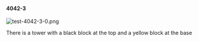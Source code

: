 #### 4042-3
![test-4042-3-0.png](https://github.com/lil-lab/nlvr/raw/master/nlvr/test/images/0/test-4042-3-0.png "test-4042-3-0.png")

There is a tower with a black block at the top and a yellow block at the base